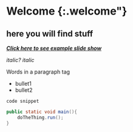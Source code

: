 # Welcome {:.welcome"} 

## here you will find stuff 

**_[Click here to see example slide show](slideshow.html)_**

_italic?_ _italic_ 

<p> Words in a paragraph tag </p>

- bullet1
- bullet2

`code snippet`

```java
public static void main(){
	doTheThing.run();
}
```

